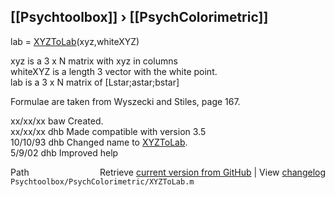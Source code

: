 ## [[Psychtoolbox]] &#8250; [[PsychColorimetric]]

lab = [XYZToLab](XYZToLab)(xyz,whiteXYZ)  
  
xyz is a 3 x N matrix with xyz in columns  
whiteXYZ is a length 3 vector with the white point.  
lab is a 3 x N matrix of [Lstar;astar;bstar]  
  
Formulae are taken from Wyszecki and Stiles, page 167.  
  
xx/xx/xx    baw  Created.  
xx/xx/xx    dhb  Made compatible with version 3.5  
10/10/93    dhb  Changed name to [XYZToLab](XYZToLab).  
5/9/02      dhb  Improved help  




<div class="code_header" style="text-align:right;">
  <span style="float:left;">Path&nbsp;&nbsp;</span> <span class="counter">Retrieve <a href=
  "https://raw.github.com/Psychtoolbox-3/Psychtoolbox-3/beta/Psychtoolbox/PsychColorimetric/XYZToLab.m">current version from GitHub</a> | View <a href=
  "https://github.com/Psychtoolbox-3/Psychtoolbox-3/commits/beta/Psychtoolbox/PsychColorimetric/XYZToLab.m">changelog</a></span>
</div>
<div class="code">
  <code>Psychtoolbox/PsychColorimetric/XYZToLab.m</code>
</div>


